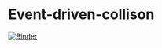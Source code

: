 # Event-driven-collison



[![Binder](https://mybinder.org/badge_logo.svg)](https://mybinder.org/v2/gh/SachinGupta7/Event-driven-collison/master)
